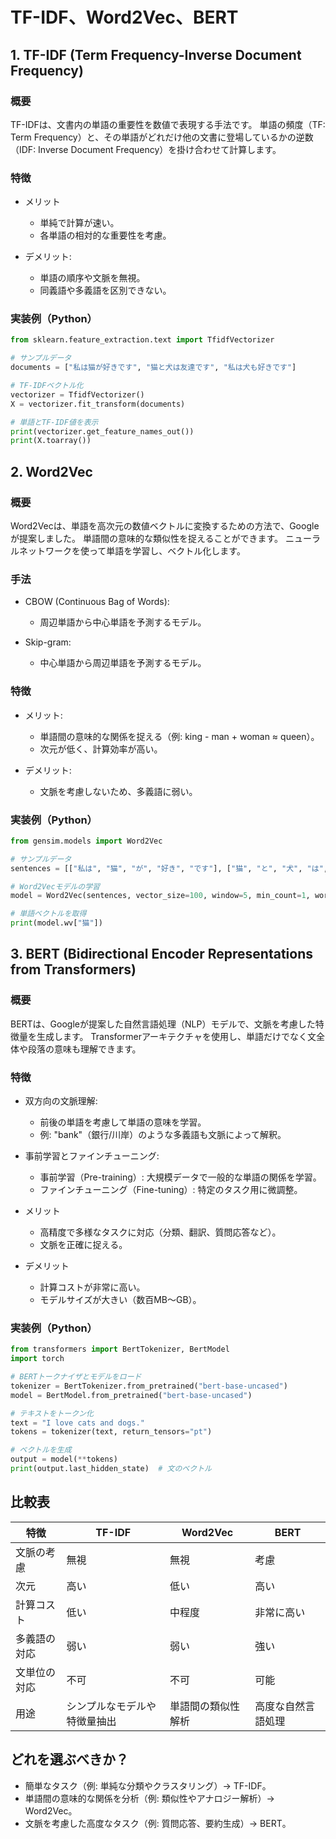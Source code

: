 # TF-IDF、Word2Vec、BERT

## 1. TF-IDF (Term Frequency-Inverse Document Frequency)
### 概要
TF-IDFは、文書内の単語の重要性を数値で表現する手法です。
単語の頻度（TF: Term Frequency）と、その単語がどれだけ他の文書に登場しているかの逆数（IDF: Inverse Document Frequency）を掛け合わせて計算します。

### 特徴
* メリット
    * 単純で計算が速い。
    * 各単語の相対的な重要性を考慮。

* デメリット:
    * 単語の順序や文脈を無視。
    * 同義語や多義語を区別できない。

### 実装例（Python）
``` python
from sklearn.feature_extraction.text import TfidfVectorizer

# サンプルデータ
documents = ["私は猫が好きです", "猫と犬は友達です", "私は犬も好きです"]

# TF-IDFベクトル化
vectorizer = TfidfVectorizer()
X = vectorizer.fit_transform(documents)

# 単語とTF-IDF値を表示
print(vectorizer.get_feature_names_out())
print(X.toarray())
```

## 2. Word2Vec
### 概要
Word2Vecは、単語を高次元の数値ベクトルに変換するための方法で、Googleが提案しました。
単語間の意味的な類似性を捉えることができます。
ニューラルネットワークを使って単語を学習し、ベクトル化します。

### 手法
* CBOW (Continuous Bag of Words):
    * 周辺単語から中心単語を予測するモデル。

* Skip-gram:
    * 中心単語から周辺単語を予測するモデル。

### 特徴
* メリット:
    * 単語間の意味的な関係を捉える（例: king - man + woman ≈ queen）。
    * 次元が低く、計算効率が高い。

* デメリット:
    * 文脈を考慮しないため、多義語に弱い。

### 実装例（Python）
``` python
from gensim.models import Word2Vec

# サンプルデータ
sentences = [["私は", "猫", "が", "好き", "です"], ["猫", "と", "犬", "は", "友達", "です"], ["私は", "犬", "も", "好き", "です"]]

# Word2Vecモデルの学習
model = Word2Vec(sentences, vector_size=100, window=5, min_count=1, workers=4)

# 単語ベクトルを取得
print(model.wv["猫"])
```

## 3. BERT (Bidirectional Encoder Representations from Transformers)
### 概要
BERTは、Googleが提案した自然言語処理（NLP）モデルで、文脈を考慮した特徴量を生成します。
Transformerアーキテクチャを使用し、単語だけでなく文全体や段落の意味も理解できます。

### 特徴
* 双方向の文脈理解:
    * 前後の単語を考慮して単語の意味を学習。
    * 例: "bank"（銀行/川岸）のような多義語も文脈によって解釈。

* 事前学習とファインチューニング:
    * 事前学習（Pre-training）: 大規模データで一般的な単語の関係を学習。
    * ファインチューニング（Fine-tuning）: 特定のタスク用に微調整。

* メリット
    * 高精度で多様なタスクに対応（分類、翻訳、質問応答など）。
    * 文脈を正確に捉える。
* デメリット
    * 計算コストが非常に高い。
    * モデルサイズが大きい（数百MB〜GB）。

### 実装例（Python）
```python
from transformers import BertTokenizer, BertModel
import torch

# BERTトークナイザとモデルをロード
tokenizer = BertTokenizer.from_pretrained("bert-base-uncased")
model = BertModel.from_pretrained("bert-base-uncased")

# テキストをトークン化
text = "I love cats and dogs."
tokens = tokenizer(text, return_tensors="pt")

# ベクトルを生成
output = model(**tokens)
print(output.last_hidden_state)  # 文のベクトル
```

## 比較表

| 特徴 | TF-IDF | Word2Vec | BERT |
| ---- | ---- | ---- | ---- |
| 文脈の考慮  |	無視  | 無視  |考慮 |
| 次元 | 高い |低い |高い |
| 計算コスト | 低い | 中程度 | 非常に高い |
| 多義語の対応 | 弱い | 弱い | 強い |
| 文単位の対応 | 不可 | 不可 | 可能 |
| 用途 | シンプルなモデルや特徴量抽出 | 単語間の類似性解析 | 高度な自然言語処理 |

## どれを選ぶべきか？
* 簡単なタスク（例: 単純な分類やクラスタリング）→ TF-IDF。
* 単語間の意味的な関係を分析（例: 類似性やアナロジー解析）→ Word2Vec。
* 文脈を考慮した高度なタスク（例: 質問応答、要約生成）→ BERT。